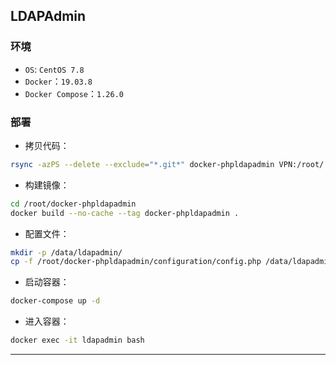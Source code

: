 ## LDAPAdmin

### 环境

+ `OS`: `CentOS 7.8`
+ `Docker`：`19.03.8`
+ `Docker Compose`：`1.26.0`

### 部署

+ 拷贝代码：

```bash
rsync -azPS --delete --exclude="*.git*" docker-phpldapadmin VPN:/root/
```

+ 构建镜像：

```bash
cd /root/docker-phpldapadmin
docker build --no-cache --tag docker-phpldapadmin .
```

+ 配置文件：

```bash
mkdir -p /data/ldapadmin/
cp -f /root/docker-phpldapadmin/configuration/config.php /data/ldapadmin/
```

+ 启动容器：

```bash
docker-compose up -d
```

+ 进入容器：

```bash
docker exec -it ldapadmin bash
```

***
